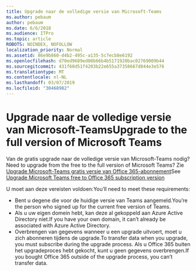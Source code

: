 ```yaml
---
title: Upgrade naar de volledige versie van Microsoft-Teams
ms.author: pebaum
author: pebaum
ms.date: 6/6/2018
ms.audience: ITPro
ms.topic: article
ROBOTS: NOINDEX, NOFOLLOW
localization_priority: Normal
ms.assetid: 86e9b860-d4b2-495c-a135-5c7ecb8e6192
ms.openlocfilehash: d70ed9689ed08b66b4b5171920bac02769009b44
ms.sourcegitcommit: 431f60d51f4203b22e655a37358667d844e3e576
ms.translationtype: MT
ms.contentlocale: nl-NL
ms.lasthandoff: 03/07/2019
ms.locfileid: "30468982"
---
```

# <a name="upgrade-to-the-full-version-of-microsoft-teams"></a><span data-ttu-id="591f4-102">Upgrade naar de volledige versie van Microsoft-Teams</span><span class="sxs-lookup"><span data-stu-id="591f4-102">Upgrade to the full version of Microsoft Teams</span></span>

<span data-ttu-id="591f4-103">Van de gratis upgrade naar de volledige versie van Microsoft-Teams nodig?</span><span class="sxs-lookup"><span data-stu-id="591f4-103">Need to upgrade from the free to the full version of Microsoft Teams?</span></span> <span data-ttu-id="591f4-104">Zie [Upgrade Microsoft-Teams gratis versie van Office 365-abonnement](https://docs.microsoft.com/en-us/microsoftteams/upgrade-freemium)</span><span class="sxs-lookup"><span data-stu-id="591f4-104">See [Upgrade Microsoft Teams free to Office 365 subscription version](https://docs.microsoft.com/en-us/microsoftteams/upgrade-freemium)</span></span>

<span data-ttu-id="591f4-105">U moet aan deze vereisten voldoen:</span><span class="sxs-lookup"><span data-stu-id="591f4-105">You’ll need to meet these requirements:</span></span>
- <span data-ttu-id="591f4-106">Bent u degene die voor de huidige versie van Teams aangemeld.</span><span class="sxs-lookup"><span data-stu-id="591f4-106">You’re the person who signed up for the current free version of Teams.</span></span>
- <span data-ttu-id="591f4-107">Als u uw eigen domein hebt, kan deze al gekoppeld aan Azure Active Directory niet.</span><span class="sxs-lookup"><span data-stu-id="591f4-107">If you have your own domain, it can’t already be associated with Azure Active Directory.</span></span>
- <span data-ttu-id="591f4-108">Overbrengen van gegevens wanneer u een upgrade uitvoert, moet u zich abonneren tijdens de upgrade.</span><span class="sxs-lookup"><span data-stu-id="591f4-108">To transfer data when you upgrade, you must subscribe during the upgrade process.</span></span> <span data-ttu-id="591f4-109">Als u Office 365 buiten het upgradeproces hebt gekocht, kunt u geen gegevens overbrengen.</span><span class="sxs-lookup"><span data-stu-id="591f4-109">If you bought Office 365 outside of the upgrade process, you can’t transfer data.</span></span>


